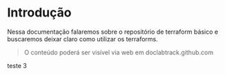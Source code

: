 # Introdução
Nessa documentação falaremos sobre o repositório de terraform básico e buscaremos deixar claro como utilizar os terraforms.

> O conteúdo poderá ser visível via web em doclabtrack.github.com

teste 3